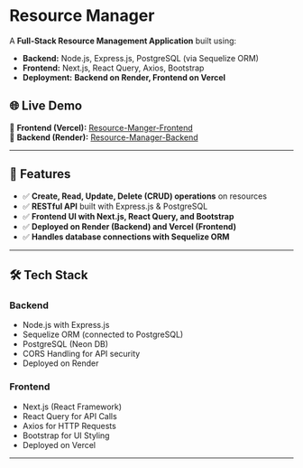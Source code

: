 # Resource Manager

A **Full-Stack Resource Management Application** built using:  
- **Backend:** Node.js, Express.js, PostgreSQL (via Sequelize ORM)  
- **Frontend:** Next.js, React Query, Axios, Bootstrap  
- **Deployment:** **Backend on Render, Frontend on Vercel**  

## 🌐 Live Demo

🔗 **Frontend (Vercel):** [Resource-Manger-Frontend](https://resource-manager-frontend-three.vercel.app/)  
🔗 **Backend (Render):** [Resource-Manager-Backend](https://resouce-manager-backend.onrender.com/resources/)  

---

## 📌 Features

- ✅ **Create, Read, Update, Delete (CRUD) operations** on resources  
- ✅ **RESTful API** built with Express.js & PostgreSQL  
- ✅ **Frontend UI with Next.js, React Query, and Bootstrap**  
- ✅ **Deployed on Render (Backend) and Vercel (Frontend)**  
- ✅ **Handles database connections with Sequelize ORM**  

---

## 🛠 Tech Stack

### Backend  
- Node.js with Express.js  
- Sequelize ORM (connected to PostgreSQL)  
- PostgreSQL (Neon DB)  
- CORS Handling for API security  
- Deployed on Render  

### Frontend  
- Next.js (React Framework)  
- React Query for API Calls  
- Axios for HTTP Requests  
- Bootstrap for UI Styling  
- Deployed on Vercel  

---

